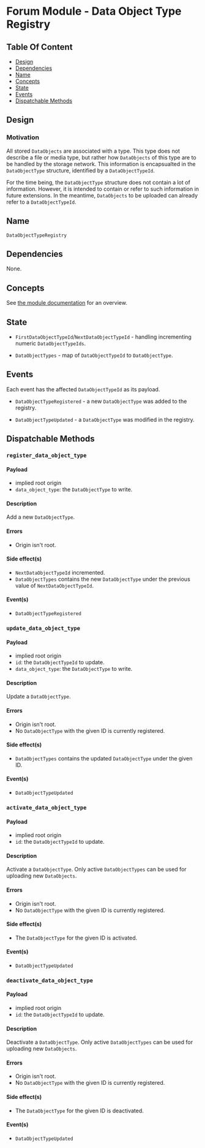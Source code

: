 
# Forum Module - Data Object Type Registry

## Table Of Content

- [Design](#design)
- [Dependencies](#dependencies)
- [Name](#name)
- [Concepts](#concepts)
- [State](#state)
- [Events](#events)
- [Dispatchable Methods](#dispatchable-methods)

## Design

### Motivation

All stored `DataObjects` are associated with a type. This type does not describe
a file or media type, but rather how `DataObjects` of this type are to be
handled by the storage network. This information is encapsualted in the
`DataObjectType` structure, identified by a `DataObjectTypeId`.

For the time being, the `DataObjectType` structure does not contain a lot of
information. However, it is intended to contain or refer to such information
in future extensions. In the meantime, `DataObjects` to be uploaded can already
refer to a `DataObjectTypeId`.

## Name

`DataObjectTypeRegistry`

## Dependencies

None.

## Concepts

See [the module documentation](./storage-module.md#concepts) for an overview.

## State

- `FirstDataObjectTypeId`/`NextDataObjectTypeId` - handling incrementing numeric
  `DataObjectTypeIds`.

- `DataObjectTypes` - map of `DataObjectTypeId` to `DataObjectType`.

## Events

Each event has the affected `DataObjectTypeId` as its payload.

- `DataObjectTypeRegistered` - a new `DataObjectType` was added to the registry.

- `DataObjectTypeUpdated` - a `DataObjectType` was modified in the registry.

## Dispatchable Methods

### `register_data_object_type`

#### Payload

- implied root origin
- `data_object_type`: the `DataObjectType` to write.

#### Description

Add a new `DataObjectType`.

#### Errors

- Origin isn't root.

#### Side effect(s)

- `NextDataObjectTypeId` incremented.
- `DataObjectTypes` contains the new `DataObjectType` under the previous
  value of `NextDataObjectTypeId`.

#### Event(s)

- `DataObjectTypeRegistered`

### `update_data_object_type`

#### Payload

- implied root origin
- `id`: the `DataObjectTypeId` to update.
- `data_object_type`: the `DataObjectType` to write.

#### Description

Update a `DataObjectType`.

#### Errors

- Origin isn't root.
- No `DataObjectType` with the given ID is currently registered.

#### Side effect(s)

- `DataObjectTypes` contains the updated `DataObjectType` under the given
  ID.

#### Event(s)

- `DataObjectTypeUpdated`

### `activate_data_object_type`

#### Payload

- implied root origin
- `id`: the `DataObjectTypeId` to update.

#### Description

Activate a `DataObjectType`. Only active `DataObjectTypes` can be used for
uploading new `DataObjects`.

#### Errors

- Origin isn't root.
- No `DataObjectType` with the given ID is currently registered.

#### Side effect(s)

- The `DataObjectType` for the given ID is activated.

#### Event(s)

- `DataObjectTypeUpdated`

### `deactivate_data_object_type`

#### Payload

- implied root origin
- `id`: the `DataObjectTypeId` to update.

#### Description

Deactivate a `DataObjectType`. Only active `DataObjectTypes` can be used for
uploading new `DataObjects`.

#### Errors

- Origin isn't root.
- No `DataObjectType` with the given ID is currently registered.

#### Side effect(s)

- The `DataObjectType` for the given ID is deactivated.

#### Event(s)

- `DataObjectTypeUpdated`
